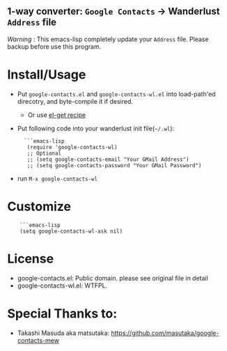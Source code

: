 1-way converter: `Google Contacts` → Wanderlust `Address` file
-------------------------------------------------------------

*Warning* : This emacs-lisp completely update your `Address`
file. Please backup before use this program.

Install/Usage
=============

* Put `google-contacts.el` and `google-contacts-wl.el` into load-path'ed
  direcotry, and byte-compile it if desired.
  * Or use [el-get recipe](hoge)

* Put following code into your wanderlust init file(`~/.wl`):

        ```emacs-lisp
         (require 'google-contacts-wl)
         ;; Optional
         ;; (setq google-contacts-email "Your GMail Address")
         ;; (setq google-contacts-password "Your GMail Password")


* run `M-x google-contacts-wl`         

Customize
=========

        ```emacs-lisp
        (setq google-contacts-wl-ask nil)

License
=======

  * google-contacts.el: Public domain. please see original file in detail
  * google-contacts-wl.el: WTFPL.

Special Thanks to:
==================

  * Takashi Masuda aka matsutaka: https://github.com/masutaka/google-contacts-mew        